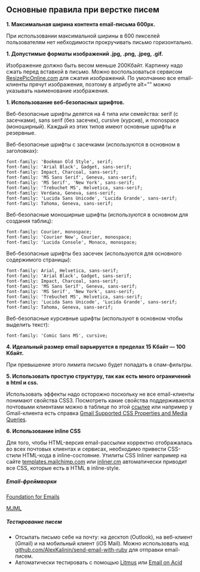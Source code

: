 ## Основные правила при верстке писем

**1. Максимальная ширина контента email-письма 600px.**

   При использовании максимальной ширины в 600 пикселей пользователям нет
   небходимости прокручивать письмо горизонтально.
   
**1. Допустимые форматы изображений .jpg, .png, .jpeg, .gif.**

   Изображение должно быть весом меньше 200Кбайт. Картинку надо сжать перед вставкой в
   письмо. Можно воспользоваться сервисом [ResizePicOnline.com](http://resizepiconline.com/) для сжатия изображений.
   По умолчанию все email-клиенты прячут изображения, поэтому в атрибуте alt=""
   можно указывать наименование изображения.
   
   
**1. Использование веб-безопасных шрифтов.**

   Веб-безопасные шрифты делятся на 4 типа или семейства: serif (с засечками),
   sans serif (без засечек), cursive (курсив), и monospace (моноширный).
   Каждый из этих типов имеют основные шрифты и резервные.
   
   Веб-безопасные шрифты с засечками (используются в основном в заголовках):

```
font-family: 'Bookman Old Style', serif;
font-family: 'Arial Black', Gadget, sans-serif;
font-family: Impact, Charcoal, sans-serif;
font-family: 'MS Sans Serif', Geneva, sans-serif;
font-family: 'MS Serif', 'New York', sans-serif;
font-family: 'Trebuchet MS', Helvetica, sans-serif;
font-family: Verdana, Geneva, sans-serif;
font-family: 'Lucida Sans Unicode', 'Lucida Grande', sans-serif;
font-family: Tahoma, Geneva, sans-serif;
```

Веб-безопасные моноширные шрифты (используются в основном для создания таблиц):
  
```
font-family: Courier, monospace;
font-family: 'Courier New', Courier, monospace;
font-family: 'Lucida Console', Monaco, monospace;
```

Веб-безопасные шрифты без засечек (используются для основного содержимого страницы):
  
```
font-family: Arial, Helvetica, sans-serif;
font-family: 'Arial Black', Gadget, sans-serif;
font-family: Impact, Charcoal, sans-serif;
font-family: 'MS Sans Serif', Geneva, sans-serif;
font-family: 'MS Serif', 'New York', sans-serif;
font-family: 'Trebuchet MS', Helvetica, sans-serif;
font-family: 'Lucida Sans Unicode', 'Lucida Grande', sans-serif;
font-family: Tahoma, Geneva, sans-serif;
```

Веб-безопасные курсивные шрифты (используют в основном чтобы выделить текст):

```
font-family: 'Comic Sans MS', cursive;
```

**4. Идеальный размер email варьируется в пределах 15 Kбайт — 100 Kбайт.**

При превышение этого лимита письмо будет попадать в спам-фильтры.

**5. Использовать простую структуру, так как есть много ограничений в html и css.**

Использовать эффекты надо осторожно поскольку не все email-клиенты понимают свойства CSS3.
Посмотреть какие свойства поддерживаются почтовыми клиентами можно в таблице по этой
[ссылке](https://www.campaignmonitor.com/css/) или например у Gmail-клиента есть справка [Gmail Supported CSS Properties and Media Queries](https://developers.google.com/gmail/design/reference/supported_css).


**6. Использование inline CSS**

Для того, чтобы HTML-версия email-рассылки корректно отображалась во всех почтовых клиентах и сервисах, необходимо привести CSS-стили HTML-кода в inline-состояние. 
Утилиты CSS Inliner например на сайте [templates.mailchimp.com](https://templates.mailchimp.com/resources/inline-css/) или [inliner.cm](https://inliner.cm/) автоматически приводит все CSS, которые есть в HTML в inline-style.

##### Email-фреймворки

[Foundation for Emails](http://foundation.zurb.com/emails.html)

[MJML](https://mjml.io/)

##### Тестирование писем

* Отсылать письмо себе на почту: 
на десктоп (Outlook), на веб-клиент (Gmail) и на мобильный клиент (iOS Mail). Можно использовать код [github.com/AlexKalinin/send-email-with-ruby](https://github.com/AlexKalinin/send-email-with-ruby) для отправки email-писем.
* Автоматически тестировать с помощью [Litmus](https://litmus.com/) или 
[Email on Acid](https://www.emailonacid.com/email-testing)
